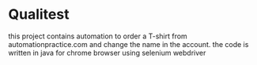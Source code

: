 # Qualitest
this project contains automation to order a T-shirt from automationpractice.com and change the name in the account.
the code is written in java for chrome browser using selenium webdriver
